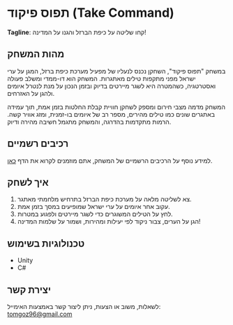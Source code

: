 # תפוס פיקוד (Take Command)

**Tagline**: קחו שליטה על כיפת הברזל והגנו על המדינה!

## מהות המשחק
במשחק "תפוס פיקוד", השחקן נכנס לנעליו של מפעיל מערכת כיפת ברזל, המגן על ערי ישראל מפני מתקפות טילים מאתגרות. המשחק הוא דו-ממדי ומשלב פעולה ואסטרטגיה, כשהמטרה היא לשגר מיירטים בדיוק ובזמן הנכון על מנת לנטרל איומים ולהגן על האזרחים. 

המשחק מדמה מצבי חירום ומספק לשחקן חוויית קבלת החלטות בזמן אמת, תוך עמידה באתגרים שונים כמו טילים מהירים, מספר רב של איומים בו-זמנית, ומזג אוויר קשה. הרמות מתקדמות בהדרגה, והמשחק מתגמל חשיבה מהירה ודיוק. 

## רכיבים רשמיים
למידע נוסף על הרכיבים הרשמיים של המשחק, אתם מוזמנים לקרוא את הדף [כאן](https://github.com/ComputerGameDev/TakeControl/blob/main/formal-elements.md).

## איך לשחק
1. צא לשליטה מלאה על מערכת כיפת הברזל בתרחיש מלחמתי מאתגר.
2. עקוב אחר איומים על ערי ישראל שמופיעים במסך בזמן אמת.
3. לחץ על הטילים המשוגרים כדי לשגר מיירטים ולפגוע במטרות.
4. הגן על הערים, צבור ניקוד לפי יעילות ומהירות, ושמור על שלמות המדינה!

## טכנולוגיות בשימוש
- Unity
- C#

## יצירת קשר
לשאלות, משוב או הצעות, ניתן ליצור קשר באמצעות האימייל: [tomgoz96@gmail.com](tomgoz96@gmail.com)
